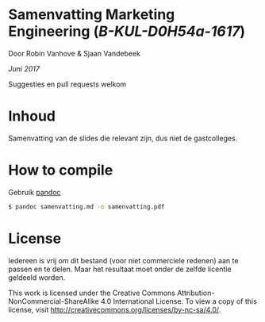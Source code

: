 # Samenvatting Marketing Engineering (_B-KUL-D0H54a-1617_)
Door Robin Vanhove & Sjaan Vandebeek

_Juni 2017_

Suggesties en pull requests welkom

# Inhoud 
Samenvatting van de slides die relevant zijn, dus niet de gastcolleges.

# How to compile
Gebruik [pandoc](http://pandoc.org/)

```sh
$ pandoc samenvatting.md -o samenvatting.pdf
```

# License
Iedereen is vrij om dit bestand (voor niet commerciele redenen) aan te passen en te delen. Maar het resultaat moet onder de zelfde licentie geldeeld worden.

This work is licensed under the Creative Commons Attribution-NonCommercial-ShareAlike 4.0 International License. To view a copy of this license, visit http://creativecommons.org/licenses/by-nc-sa/4.0/.
